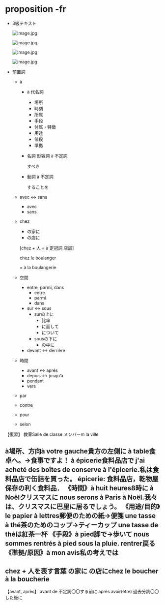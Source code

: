 # proposition -fr

- 3級テキスト
    
    ![image.jpg](proposition%20-fr%209161c6de2dce4b758c3eba67d36aeb70/image.jpg)
    
    ![image.jpg](proposition%20-fr%209161c6de2dce4b758c3eba67d36aeb70/image%201.jpg)
    
    ![image.jpg](proposition%20-fr%209161c6de2dce4b758c3eba67d36aeb70/image%202.jpg)
    
    ![image.jpg](proposition%20-fr%209161c6de2dce4b758c3eba67d36aeb70/image%203.jpg)
    
- 前置詞
    - à
        - à 代名詞
            - 場所
            - 時刻
            - 所属
            - 手段
            - 付属・特徴
            - 用途
            - 値段
            - 準拠
        - 名詞 形容詞 à 不定詞
            
            すべき
            
        - 動詞 à 不定詞
            
            することを
            
    - avec ↔ sans
        - avec
        - sans
    - chez
        - の家に
        - の店に
        
        [chez + 人 = à 定冠詞 店舗]
        
        chez le boulanger
        
        = à la boulangerie
        
    - 空間
        - entre, parmi, dans
            - entre
            - parmi
            - dans
        - sur ↔ sous
            - surの上に
                - 比率
                - に面して
                - について
            - sousの下に
                - の中に
        - devant ↔ derrière
    - 時間
        - avant ↔ aprés
        - depuis ↔ jusqu’à
        - pendant
        - vers
    - par
    - contre
    - pour
    - selon

【復習】
教室Salle de classe
メンバーm
la ville

à場所、方向à votre gauche貴方の左側に
à table食卓へ。→食事ですよ！
à épicerie食料品店で
j'ai acheté des boîtes de conserve à l'épicerie.私は食料品店で缶詰を買った。
épicerie: 食料品店，乾物屋 保存の利く食料品．
《時間》à huit heures8時に
à Noëlクリスマスに
nous serons à Paris à Noël.我々は、クリスマスに巴里に居るでしょう。
《用途/目的》le papier à lettres郵便のための紙→便箋
une tasse à thé茶のためのコップ→ティーカップ
une tasse de théは紅茶一杯
《手段》à pied脚で→歩いて
nous sommes rentrés à pied sous la pluie.
rentrer戻る
《準拠/原因》à mon avis私の考えでは
--------------
chez + 人を表す言葉
の家に
の店にchez le boucher
à la boucherie
--------------
【avant, après】
avant de 不定詞〇〇する前に
après avoir(être) 過去分詞〇〇した後に